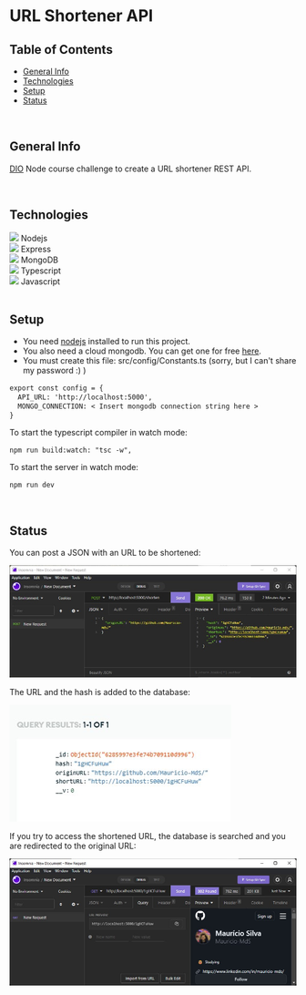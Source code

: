 # URL Shortener API

## Table of Contents

* [General Info](#general-info)
* [Technologies](#technologies)
* [Setup](#setup)
* [Status](#status)

<br>

## General Info

[DIO](https://www.dio.me/) Node course challenge to create a URL shortener REST API.

<br>	

## Technologies


<div>
  <img src="https://cdn.jsdelivr.net/gh/devicons/devicon/icons/nodejs/nodejs-original.svg" width=30px/>
  Nodejs
</div>
<div>
  <img src="https://cdn.jsdelivr.net/gh/devicons/devicon/icons/express/express-original.svg" width=30px/>     
  Express
</div>
<div>
  <img src="https://cdn.jsdelivr.net/gh/devicons/devicon/icons/mongodb/mongodb-original-wordmark.svg" width=30px/>             
  MongoDB
</div>
<div>
  <img src="https://cdn.jsdelivr.net/gh/devicons/devicon/icons/typescript/typescript-plain.svg" width=30px/>
  Typescript
</div>
<div>
  <img src="https://cdn.jsdelivr.net/gh/devicons/devicon/icons/javascript/javascript-plain.svg" width=30px/>
  Javascript
</div>

<br>

## Setup

* You need [nodejs](https://nodejs.org/) installed to run this project.
* You also need a cloud mongodb. You can get one for free [here](https://www.mongodb.com/).
* You must create this file: src/config/Constants.ts (sorry, but I can't share my password :) )

```
export const config = {
  API_URL: 'http://localhost:5000',
  MONGO_CONNECTION: < Insert mongodb connection string here >
}
```

To start the typescript compiler in watch mode:
```
npm run build:watch: "tsc -w",
```

To start the server in watch mode:
```
npm run dev
```

<br>

## Status

You can post a JSON with an URL to be shortened:

<img src="./assets/post.jpg" alt="Imsomnia App posting a JSON with an URL and receiving a response with a shortened URL">

The URL and the hash is added to the database:

<img src="./assets/mongodb.jpg" alt="Database containing the URL and the hash">

If you try to access the shortened URL, the database is searched and you are redirected to the original URL:

<img src="./assets/get.jpg" alt="Imsomnia App using the GET method for the shortened URL and showing the original URL">
